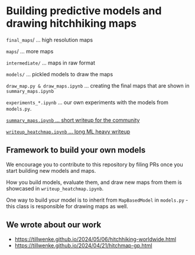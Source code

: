 # Building predictive models and drawing hitchhiking maps

`final_maps`/ ... high resolution maps

`maps`/ ... more maps

`intermediate/` ... maps in raw format

`models/` ... pickled models to draw the maps

`draw_map.py & draw_maps.ipynb` ... creating the final maps that are shown in `summary_maps.ipynb`

`experiments_*.ipynb` ... our own experiments with the models from `models.py`.

<ins>`summary_maps.ipynb` ... short writeup for the community</ins>

<ins>`writeup_heatchmap.ipynb` ... long ML heavy writeup</ins>

## Framework to build your own models
We encourage you to contribute to this repository by filing PRs once you start building new models and maps.

How you build models, evaluate them, and draw new maps from them is showcased in `writeup_heatchmap.ipynb`.

One way to build your model is to inherit from `MapBasedModel` in `models.py` - this class is responsible for drawing maps as well.



## We wrote about our work
- https://tillwenke.github.io/2024/05/06/hitchhiking-worldwide.html
- https://tillwenke.github.io/2024/04/21/hitchmap-gp.html

